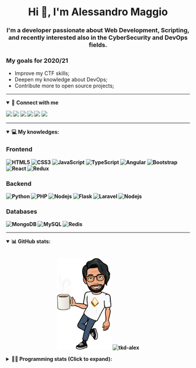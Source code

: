 <h1 align="center">Hi 👋, I'm Alessandro Maggio</h1>
<h3 align="center">I'm a developer passionate about Web Development, Scripting, and recently interested also in the CyberSecurity and DevOps fields.</h3>

### My goals for 2020/21
- Improve my CTF skills;
- Deepen my knowledge about DevOps;
- Contribute more to open source projects;

____

<details open>
<summary>🤝 <b>Connect with me<b></summary>

<p align = "center">

[<img src="https://img.shields.io/badge/twitter-1DA1F2.svg?&style=for-the-badge&logo=twitter&logoColor=white" />](https://twitter.com/TkdAxel)
[<img src ="https://img.shields.io/badge/portfolio-web-%23.svg?&style=for-the-badge&logo=&logoColor=white%22">](https://alessandromaggio.it/)
[<img src ="https://img.shields.io/badge/Telegram-1ca0f1.svg?&style=for-the-badge&logo=Telegram&logoColor=white%22&link=https://t.me/TkdAlex">](https://t.me/TkdAlex/)
[<img src="https://img.shields.io/badge/gmail-c14438.svg?&style=for-the-badge&logo=Gmail&logoColor=white&link=mailto:alex.tkd.alex@gmail.com"/>](mailto:alex.tkd.alex@gmail.com)
[<img src="https://img.shields.io/badge/linkedin-0077B5.svg?&style=for-the-badge&logo=linkedin&logoColor=white" />](https://www.linkedin.com/in/aalessandromaggio/)
[<img src = "https://img.shields.io/badge/instagram-E4405F.svg?&style=for-the-badge&logo=instagram&logoColor=white">](https://www.instagram.com/tkd_alex/)
<!--- [![Visits Badge](https://badges.pufler.dev/visits/tkd-alex/tkd-alex?style=for-the-badge&color=blue)](https://github.com/tkd-alex/tkd-alex) -->

</p>

</details>

---

<details open>
<summary>💻 <b>My knowledges</b>: </summary>

### Frontend
![HTML5](https://img.shields.io/badge/-HTML5-E34F26.svg?style=for-the-badge&logo=html5&logoColor=ffffff)
![CSS3](https://img.shields.io/badge/-CSS3-1572B6.svg?style=for-the-badge&logo=css3)
![JavaScript](https://img.shields.io/badge/-JavaScript-282C34?style=for-the-badge&logo=javascript)
![TypeScript](https://img.shields.io/badge/-TypeScript-007ACC?style=for-the-badge&logo=typescript)
![Angular](https://img.shields.io/badge/-Angular-DD0031?style=for-the-badge&logo=angular)
![Bootstrap](https://img.shields.io/badge/-Bootstrap-563D7C.svg?style=for-the-badge&logo=bootstrap)
![React](https://img.shields.io/badge/-React-282C34.svg?style=for-the-badge&logo=react&logoColor=ffffff)
![Redux](https://img.shields.io/badge/-Redux-764ABC.svg?style=for-the-badge&logo=redux)

### Backend
![Python](https://img.shields.io/badge/-Python-3776AB.svg?style=for-the-badge&logo=Python&logoColor=ffffff)
![PHP](https://img.shields.io/badge/-PHP-777BB4.svg?style=for-the-badge&logo=PHP&logoColor=ffffff)
![Nodejs](https://img.shields.io/badge/-Bash-4EAA25.svg?style=for-the-badge&logo=gnu-bash&logoColor=ffffff)
![Flask](https://img.shields.io/badge/-Flask-282C34.svg?style=for-the-badge&logo=flask)
![Laravel](https://img.shields.io/badge/-Laravel-FF2D20.svg?style=for-the-badge&logo=laravel&logoColor=ffffff)
![Nodejs](https://img.shields.io/badge/-Nodejs-339933.svg?style=for-the-badge&logo=Node.js&logoColor=ffffff)

### Databases
![MongoDB](https://img.shields.io/badge/-MongoDB-47A248?style=for-the-badge&logo=mongodb&logoColor=ffffff)
![MySQL](https://img.shields.io/badge/-MySQL-4479A1?style=for-the-badge&logo=mysql&logoColor=ffffff)
![Redis](https://img.shields.io/badge/-Redis-DC382D?style=for-the-badge&logo=Redis&logoColor=ffffff)

</details>

---

<details open>
 <summary>📊 <b>GitHub stats</b>: </summary>

<br>

<p align = "center">
    <img src="https://raw.githubusercontent.com/Tkd-Alex/tkd-alex/master/images/321517cd-ff68-41a7-b0d1-e765680568a7-8b6448d9-c944-4146-b633-adbdd25cb471-v1.png" height="250" />
    <img src="https://github-readme-stats.vercel.app/api?username=tkd-alex&show_icons=true&count_private=true&hide_border=true&line_height=25" alt="tkd-alex">
</p>

</design>

<details>
 <summary>👨‍💻 <b>Programming stats (Click to expand)</b>: </summary>
 
<!--START_SECTION:waka-->
**I'm an Early 🐤** 

```text
🌞 Morning    341 commits    █████░░░░░░░░░░░░░░░░░░░░   22.66% 
🌆 Daytime    612 commits    ██████████░░░░░░░░░░░░░░░   40.66% 
🌃 Evening    518 commits    ████████░░░░░░░░░░░░░░░░░   34.42% 
🌙 Night      34 commits     ░░░░░░░░░░░░░░░░░░░░░░░░░   2.26%

```
📅 **I'm Most Productive on Wednesday** 

```text
Monday       232 commits    ███░░░░░░░░░░░░░░░░░░░░░░   15.42% 
Tuesday      232 commits    ███░░░░░░░░░░░░░░░░░░░░░░   15.42% 
Wednesday    293 commits    ████░░░░░░░░░░░░░░░░░░░░░   19.47% 
Thursday     248 commits    ████░░░░░░░░░░░░░░░░░░░░░   16.48% 
Friday       248 commits    ████░░░░░░░░░░░░░░░░░░░░░   16.48% 
Saturday     129 commits    ██░░░░░░░░░░░░░░░░░░░░░░░   8.57% 
Sunday       123 commits    ██░░░░░░░░░░░░░░░░░░░░░░░   8.17%

```


📊 **This Week I Spent My Time On** 

```text
⌚︎ Time Zone: Europe/Rome

💬 Programming Languages: 
JavaScript               4 hrs 46 mins       ██████████░░░░░░░░░░░░░░░   40.05% 
Python                   3 hrs 48 mins       ████████░░░░░░░░░░░░░░░░░   31.96% 
Text                     1 hr 45 mins        ███░░░░░░░░░░░░░░░░░░░░░░   14.73% 
HTML                     47 mins             █░░░░░░░░░░░░░░░░░░░░░░░░   6.65% 
Markdown                 11 mins             ░░░░░░░░░░░░░░░░░░░░░░░░░   1.54%

🔥 Editors: 
VS Code                  6 hrs 34 mins       █████████████░░░░░░░░░░░░   55.17% 
Sublime Text             5 hrs 20 mins       ███████████░░░░░░░░░░░░░░   44.83%

🐱‍💻 Projects: 
PandaScripts-Chrome-Exten4 hrs 34 mins       █████████░░░░░░░░░░░░░░░░   38.43% 
Unknown Project          4 hrs 5 mins        ████████░░░░░░░░░░░░░░░░░   34.3% 
secret-project-ytm       2 hrs 44 mins       █████░░░░░░░░░░░░░░░░░░░░   22.94% 
Twitch-Channel-Points-Min20 mins             ░░░░░░░░░░░░░░░░░░░░░░░░░   2.87% 
myStore                  10 mins             ░░░░░░░░░░░░░░░░░░░░░░░░░   1.46%

💻 Operating System: 
Linux                    11 hrs 55 mins      █████████████████████████   100.0%

```

**I Mostly Code in Python** 

```text
Python                   31 repos            ██████████░░░░░░░░░░░░░░░   41.89% 
JavaScript               12 repos            ████░░░░░░░░░░░░░░░░░░░░░   16.22% 
PHP                      5 repos             █░░░░░░░░░░░░░░░░░░░░░░░░   6.76% 
CSS                      5 repos             █░░░░░░░░░░░░░░░░░░░░░░░░   6.76% 
HTML                     5 repos             █░░░░░░░░░░░░░░░░░░░░░░░░   6.76%

```



 Last Updated on 07/09/2021
<!--END_SECTION:waka-->

</details>
